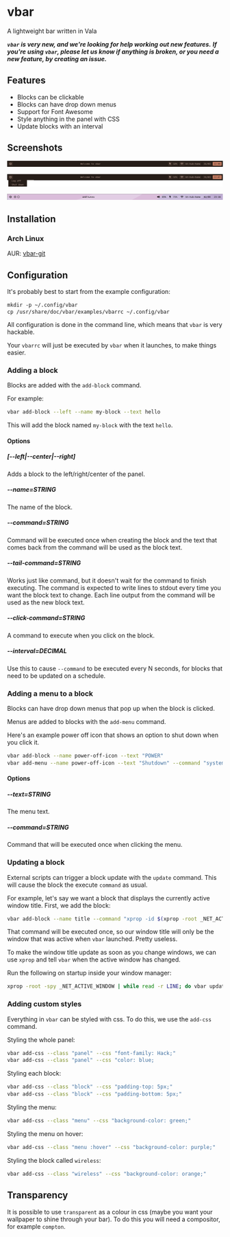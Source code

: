 # vbar

A lightweight bar written in Vala

***`vbar` is very new, and we're looking for help working out new features.***
***If you're using `vbar`, please let us know if anything is broken, or you need a new feature, by creating an issue.***

## Features

- Blocks can be clickable
- Blocks can have drop down menus
- Support for Font Awesome
- Style anything in the panel with CSS
- Update blocks with an interval

## Screenshots

![screenshot of vbar](https://raw.githubusercontent.com/AndrewVos/vbar/master/screenshots/simple.png)

![screenshot of vbar with popup menu](https://raw.githubusercontent.com/AndrewVos/vbar/master/screenshots/popup.png)

![screenshot of vbar with transparency](https://raw.githubusercontent.com/AndrewVos/vbar/master/screenshots/transparent.png)

## Installation

### Arch Linux

AUR: [vbar-git](https://aur.archlinux.org/packages/vbar-git)

## Configuration

It's probably best to start from the example configuration:

```
mkdir -p ~/.config/vbar
cp /usr/share/doc/vbar/examples/vbarrc ~/.config/vbar
```

All configuration is done in the command line, which means
that `vbar` is very hackable.

Your `vbarrc` will just be executed by `vbar` when it launches,
to make things easier.

### Adding a block

Blocks are added with the `add-block` command.

For example:

```bash
vbar add-block --left --name my-block --text hello
```

This will add the block named `my-block` with the text
`hello`.

#### Options

##### [--left|--center|--right]

Adds a block to the left/right/center of the panel.

##### --name=STRING

The name of the block.

##### --command=STRING

Command will be executed once when creating the block
and the text that comes back from the command will be
used as the block text.

##### --tail-command=STRING

Works just like command, but it doesn't wait for the
command to finish executing. The command is expected
to write lines to stdout every time you want the
block text to change. Each line output from the
command will be used as the new block text.

##### --click-command=STRING

A command to execute when you click on the block.

##### --interval=DECIMAL

Use this to cause `--command` to be executed every N
seconds, for blocks that need to be updated on a
schedule.

### Adding a menu to a block

Blocks can have drop down menus that pop up when
the block is clicked.

Menus are added to blocks with the `add-menu` command.

Here's an example power off icon that shows an option to
shut down when you click it.

```bash
vbar add-block --name power-off-icon --text "POWER"
vbar add-menu --name power-off-icon --text "Shutdown" --command "systemctl poweroff"
```

#### Options

##### --text=STRING

The menu text.

##### --command=STRING

Command that will be executed once when clicking the menu.

### Updating a block

External scripts can trigger a block update
with the `update` command. This will
cause the block the execute `command` as usual.

For example, let's say we want a block that displays the currently active window title. First, we add the block:

```bash
vbar add-block --name title --command "xprop -id $(xprop -root _NET_ACTIVE_WINDOW | cut -d ' ' -f 5) WM_NAME | sed -e 's/.*\"\\(.*\\)\".*/\\1/'"
```

That command will be executed once, so our window title will only be the window that was active when `vbar` launched. Pretty useless.

To make the window title update as soon as you change windows, we can use `xprop` and tell `vbar` when the active window has changed.

Run the following on startup inside your window manager:

```bash
xprop -root -spy _NET_ACTIVE_WINDOW | while read -r LINE; do vbar update --name title; done &
```

### Adding custom styles

Everything in `vbar` can be styled with css.
To do this, we use the `add-css` command.

Styling the whole panel:

```bash
vbar add-css --class "panel" --css "font-family: Hack;"
vbar add-css --class "panel" --css "color: blue;
```

Styling each block:

```bash
vbar add-css --class "block" --css "padding-top: 5px;"
vbar add-css --class "block" --css "padding-bottom: 5px;"
```

Styling the menu:

```bash
vbar add-css --class "menu" --css "background-color: green;"
```

Styling the menu on hover:

```bash
vbar add-css --class "menu :hover" --css "background-color: purple;"
```

Styling the block called `wireless`:

```bash
vbar add-css --class "wireless" --css "background-color: orange;"
```

## Transparency

It is possible to use `transparent` as a colour in css
(maybe you want your wallpaper to shine through your bar).
To do this you will need a compositor, for example `compton`.
